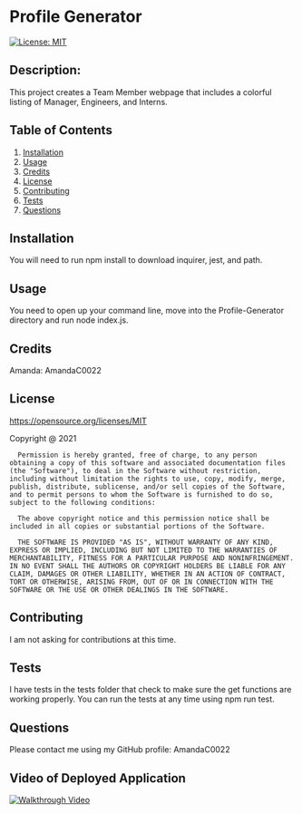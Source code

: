 # Profile Generator

[![License: MIT](https://img.shields.io/badge/License-MIT-yellow.svg)](https://opensource.org/licenses/MIT)

## Description: 
This project creates a Team Member webpage that includes a colorful listing of Manager, Engineers, and Interns. 

## Table of Contents 
1. [Installation](#installation)
2. [Usage](#usage)
3. [Credits](#credits)
4. [License](#license)
5. [Contributing](#contributing)
6. [Tests](#tests)
7. [Questions](#questions)

## Installation  
You will need to run npm install to download inquirer, jest, and path. 

## Usage  
You need to open up your command line, move into the Profile-Generator directory and run node index.js. 

## Credits 
Amanda: AmandaC0022

## License 
https://opensource.org/licenses/MIT

Copyright @ 2021

      Permission is hereby granted, free of charge, to any person obtaining a copy of this software and associated documentation files (the "Software"), to deal in the Software without restriction, including without limitation the rights to use, copy, modify, merge, publish, distribute, sublicense, and/or sell copies of the Software, and to permit persons to whom the Software is furnished to do so, subject to the following conditions:

      The above copyright notice and this permission notice shall be included in all copies or substantial portions of the Software.

      THE SOFTWARE IS PROVIDED "AS IS", WITHOUT WARRANTY OF ANY KIND, EXPRESS OR IMPLIED, INCLUDING BUT NOT LIMITED TO THE WARRANTIES OF MERCHANTABILITY, FITNESS FOR A PARTICULAR PURPOSE AND NONINFRINGEMENT. IN NO EVENT SHALL THE AUTHORS OR COPYRIGHT HOLDERS BE LIABLE FOR ANY CLAIM, DAMAGES OR OTHER LIABILITY, WHETHER IN AN ACTION OF CONTRACT, TORT OR OTHERWISE, ARISING FROM, OUT OF OR IN CONNECTION WITH THE SOFTWARE OR THE USE OR OTHER DEALINGS IN THE SOFTWARE.

## Contributing
I am not asking for contributions at this time. 

## Tests 
I have tests in the tests folder that check to make sure the get functions are working properly. You can run the tests at any time using npm run test. 

## Questions 
Please contact me using my GitHub profile: AmandaC0022

## Video of Deployed Application 
[![Walkthrough Video]({image-url})]({https://drive.google.com/file/d/1XpIk67QYMg7sjU8iFueabOpMiwssLfhq/view} "Profile Generator Walkthrough Video")